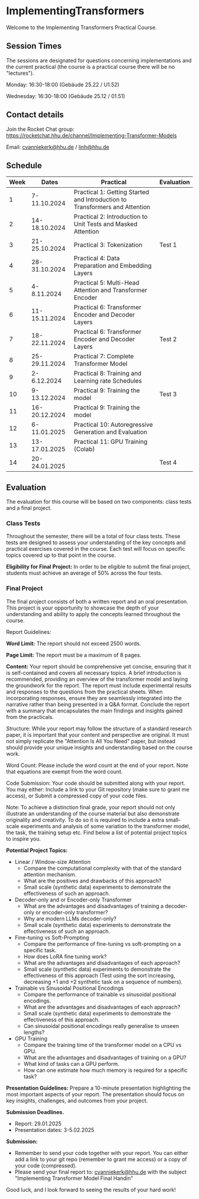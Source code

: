 # ImplementingTransformers

Welcome to the Implementing Transformers Practical Course.

## Session Times

The sessions are designated for questions concerning implementations and the current practical (the course is a practical course there will be no "lectures").

Monday: 16:30-18:00 (Gebäude 25.22 / U1.52)

Wednesday: 16:30-18:00 (Gebäude 25.12 / 01.51)

## Contact details

Join the Rocket Chat group: https://rocketchat.hhu.de/channel/Implementing-Transformer-Models

Email: cvanniekerk@hhu.de / linh@hhu.de

## Schedule

| Week | Dates         | Practical                                              | Evaluation                                     |
|------|---------------|--------------------------------------------------------|------------------------------------------------|
| 1    | 7-11.10.2024  | Practical 1: Getting Started and Introduction to Transformers and Attention |                                                |
| 2    | 14-18.10.2024 | Practical 2: Introduction to Unit Tests and Masked Attention |                                                |
| 3    | 21-25.10.2024 | Practical 3: Tokenization                               | Test 1 |
| 4    | 28-31.10.2024 | Practical 4: Data Preparation and Embedding Layers      |                                                |
| 5    | 4-8.11.2024   | Practical 5: Multi-Head Attention and Transformer Encoder                |                                                |
| 6    | 11-15.11.2024 | Practical 6: Transformer Encoder and Decoder Layers     |             |
| 7    | 18-22.11.2024 | Practical 6: Transformer Encoder and Decoder Layers     | Test 2   |
| 8    | 25-29.11.2024 | Practical 7: Complete Transformer Model                 |                                                |
| 9    | 2-6.12.2024   | Practical 8: Training and Learning rate Schedules       |                                                |
| 10   | 9-13.12.2024  | Practical 9: Training the model                        | Test 3      |
| 11   | 16-20.12.2024 | Practical 9: Training the model                       |                                                |
| 12   | 6-11.01.2025  | Practical 10: Autoregressive Generation and Evaluation |                                                |
| 13   | 13-17.01.2025 | Practical 11: GPU Training (Colab)                     |                                                |
| 14   | 20-24.01.2025 |                                                        | Test 4          |

## Evaluation

The evaluation for this course will be based on two components: class tests and a final project.

### Class Tests

Throughout the semester, there will be a total of four class tests. These tests are designed to assess your understanding of the key concepts and practical exercises covered in the course. Each test will focus on specific topics covered up to that point in the course.

**Eligibility for Final Project:** In order to be eligible to submit the final project, students must achieve an average of 50% across the four tests.

### Final Project

The final project consists of both a written report and an oral presentation. This project is your opportunity to showcase the depth of your understanding and ability to apply the concepts learned throughout the course.

Report Guidelines:

**Word Limit:** The report should not exceed 2500 words.

**Page Limit:** The report must be a maximum of 8 pages.

**Content:**
Your report should be comprehensive yet concise, ensuring that it is self-contained and covers all necessary topics.
A brief introduction is recommended, providing an overview of the transformer model and laying the groundwork for the report.
The report must include experimental results and responses to the questions from the practical sheets. When incorporating responses, ensure they are seamlessly integrated into the narrative rather than being presented in a Q&A format.
Conclude the report with a summary that encapsulates the main findings and insights gained from the practicals.

Structure: While your report may follow the structure of a standard research paper, it is important that your content and perspective are original. It must not simply replicate the "Attention Is All You Need" paper, but instead should provide your unique insights and understanding based on the course work.

Word Count: Please include the word count at the end of your report. Note that equations are exempt from the word count.

Code Submission: Your code should be submitted along with your report. You may either:
Include a link to your Git repository (make sure to grant me access), or
Submit a compressed copy of your code files.

Note: To achieve a distinction final grade, your report should not only illustrate an understanding of the course material but also demonstrate originality and creativity. To do so it is required to include a extra small-scale experiments and analysis of some variation to the transformer model, the task, the training setup etc. Find below a list of potential project topics to inspire you.

**Potential Project Topics:**

- Linear / Window-size Attention
  - Compare the computational complexity with that of the standard attention mechanism.
  - What are the positives and drawbacks of this approach?
  - Small scale (synthetic data) experiments to demonstrate the effectiveness of such an approach.
- Decoder-only and or Encoder-only Transformer
  - What are the advantages and disadvantages of training a decoder-only or encoder-only transformer?
  - Why are modern LLMs decoder-only?
  - Small scale (synthetic data) experiments to demonstrate the effectiveness of such an approach.
- Fine-tuning vs Soft-Prompting
  - Compare the performance of fine-tuning vs soft-prompting on a specific task.
  - How does LoRA fine tuning work?
  - What are the advantages and disadvantages of each approach?
  - Small scale (synthetic data) experiments to demonstrate the effectiveness of this approach (Test using the sort increasing, decreasing +1 and +2 synthetic task on a sequence of numbers).
- Trainable vs Sinusoidal Positional Encodings
  - Compare the performance of trainable vs sinusoidal positional encodings.
  - What are the advantages and disadvantages of each approach?
  - Small scale (synthetic data) experiments to demonstrate the effectiveness of this approach.
  - Can sinusoidal positional encodings really generalise to unseen lengths?
- GPU Training
  - Compare the training time of the transformer model on a CPU vs GPU.
  - What are the advantages and disadvantages of training on a GPU?
  - What kind of tasks can a GPU perform.
  - How can one estimate how much memory is required for a specific task?

**Presentation Guidelines:**
Prepare a 10-minute presentation highlighting the most important aspects of your report.
The presentation should focus on key insights, challenges, and outcomes from your project.

**Submission Deadlines.**
- Report: 29.01.2025
- Presentation dates: 3-5.02.2025

**Submission:**
- Remember to send your code together with your report. You can either add a link to your git repo (remember to grant me access) or a copy of your code (compressed).
- Please send your final report to: cvanniekerk@hhu.de with the subject "Implementing Transformer Model Final Handin"

Good luck, and I look forward to seeing the results of your hard work!
